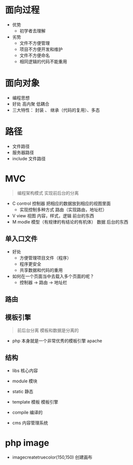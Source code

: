 
# 面向过程
  * 优势 
     * 初学者去理解
  * 劣势
     * 文件不方便管理
     * 项目不方便开发和维护
     * 文件不方便命名
     * 相同逻辑的代码不能重用
# 面向对象
  * 编程思想   
  * 好处 高内聚 低耦合
  * 三大特性： 封装 、 继承（代码的复用）、多态
# 路径
  * 文件路径
  * 服务器路径
  * include 文件路径
# MVC
  > 编程架构模式 
  > 实现前后台的分离
  * C control  控制器  把相应的数据放到相应的视图里面
     * 实现控制多种方式   路由（实现路由，地址栏）
  * V view 视图    内容，样式，逻辑    前台的东西
  * M modle 模型（有规律的有结论的有机体）  数据 后台的东西
## 单入口文件
  * 好处
    * 方便管理项目文件（程序）
    * 程序更安全
    * 共享数据和代码的重用
  * 如何在一个页面当中去载入多个页面的呢？
    * 控制器 -> 路由 -> 地址栏
## 路由
## 模板引擎 
  > 前后台分离  模板和数据是分离的
  * php 本身就是一个非常优秀的模板引擎 apache
## 结构
  * libs  核心内容
  * module  模块
  * static   静态
  * template 模板  模板引擎
  * compile  编译的
  
  
  * cms 内容管理系统
# php image
  * imagecreatetruecolor(150,150)  创建画布